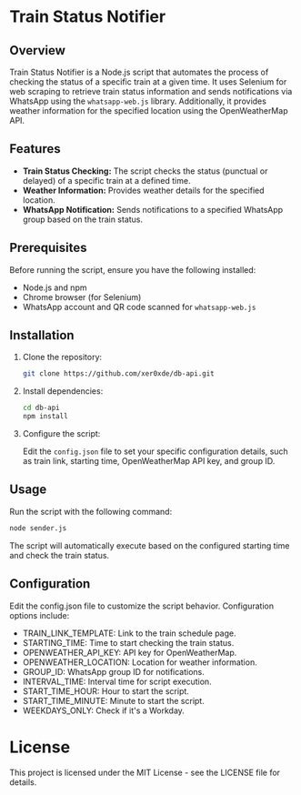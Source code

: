 # Train Status Notifier

## Overview

Train Status Notifier is a Node.js script that automates the process of checking the status of a specific train at a given time. It uses Selenium for web scraping to retrieve train status information and sends notifications via WhatsApp using the `whatsapp-web.js` library. Additionally, it provides weather information for the specified location using the OpenWeatherMap API.

## Features

- **Train Status Checking:** The script checks the status (punctual or delayed) of a specific train at a defined time.
- **Weather Information:** Provides weather details for the specified location.
- **WhatsApp Notification:** Sends notifications to a specified WhatsApp group based on the train status.

## Prerequisites

Before running the script, ensure you have the following installed:

- Node.js and npm
- Chrome browser (for Selenium)
- WhatsApp account and QR code scanned for `whatsapp-web.js`

## Installation

1. Clone the repository:

    ```bash
    git clone https://github.com/xer0xde/db-api.git
    ```

2. Install dependencies:

    ```bash
    cd db-api
    npm install
    ```

3. Configure the script:

    Edit the `config.json` file to set your specific configuration details, such as train link, starting time, OpenWeatherMap API key, and group ID.

## Usage

Run the script with the following command:

```bash
node sender.js
```

The script will automatically execute based on the configured starting time and check the train status.

## Configuration
Edit the config.json file to customize the script behavior. Configuration options include:

- TRAIN_LINK_TEMPLATE: Link to the train schedule page.
- STARTING_TIME: Time to start checking the train status.
- OPENWEATHER_API_KEY: API key for OpenWeatherMap.
- OPENWEATHER_LOCATION: Location for weather information.
- GROUP_ID: WhatsApp group ID for notifications.
- INTERVAL_TIME: Interval time for script execution.
- START_TIME_HOUR: Hour to start the script.
- START_TIME_MINUTE: Minute to start the script.
- WEEKDAYS_ONLY: Check if it's a Workday.


# License
This project is licensed under the MIT License - see the LICENSE file for details.
